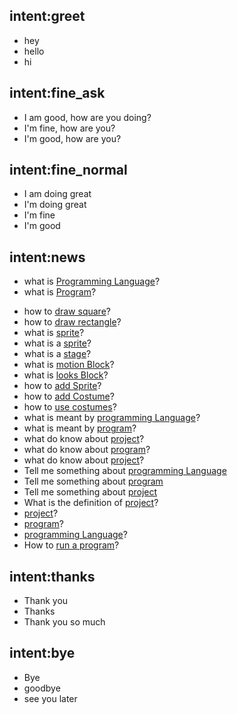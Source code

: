 ## intent:greet
- hey
- hello
- hi

## intent:fine_ask
- I am good, how are you doing?
- I'm fine, how are you?
- I'm good, how are you?

## intent:fine_normal
- I am doing great
- I'm doing great
- I'm fine
- I'm good

## intent:news
- what is [Programming Language](category)?
- what is [Program](category)?
<!-- - what is the program to [draw square](category)?
- what is the program to [draw rectangle](category)? -->
- how to [draw square](category)?
- how to [draw rectangle](category)?
- what is [sprite](category)?
- what is a [sprite](category)?
- what is a [stage](category)?
- what is [motion Block](category)?
- what is [looks Block](category)?
- how to [add Sprite](category)?
- how to [add Costume](category)?
- how to [use costumes](category)?
- what is meant by [programming Language](category)?
- what is meant by [program](category)?
- what do know about [project](category)?
- what do know about [program](category)?
- what do know about [project](category)?
- Tell me something about [programming Language](category)
- Tell me something about [program](category)
- Tell me something about [project](category)
- What is the definition of [project](category)?
- [project](category)?
- [program](category)?
- [programming Language](category)?
- How to [run a program](category)?





## intent:thanks
- Thank you
- Thanks
- Thank you so much

## intent:bye
- Bye
- goodbye
- see you later
